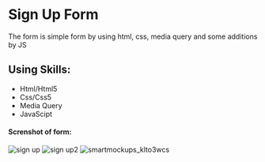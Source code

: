 # Sign Up Form
The form is simple form by using html, css, media query and some additions by JS
## Using Skills:
- Html/Html5
- Css/Css5
- Media Query
- JavaScipt
#### Screnshot of form:
![sign up](https://user-images.githubusercontent.com/63051374/109841020-4fec1800-7c51-11eb-961b-909b78dbea65.jpg)
![sign up2](https://user-images.githubusercontent.com/63051374/109841222-7f028980-7c51-11eb-82ca-9f3211c6f9c3.jpg)
![smartmockups_klto3wcs](https://user-images.githubusercontent.com/63051374/109841226-8033b680-7c51-11eb-9819-816d545c81ec.jpg)
